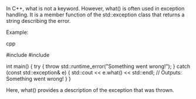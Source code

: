In C++, what is not a keyword. However, what() is often used in exception handling. It is a member function of the std::exception class that returns a string describing the error.

Example:

cpp

#include <iostream>
#include <exception>

int main() {
  try {
    throw std::runtime_error("Something went wrong!");
  } catch (const std::exception& e) {
    std::cout << e.what() << std::endl;  // Outputs: Something went wrong!
  }
}

Here, what() provides a description of the exception that was thrown.
